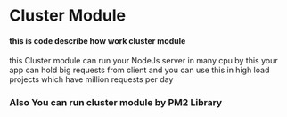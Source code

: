 # Cluster Module 

#### this is code describe how work cluster module
this Cluster module can run your NodeJs server in many cpu by this your app
can hold big requests from client and you can use this in high load projects 
which have million requests per day

### Also You can run cluster module by PM2 Library
